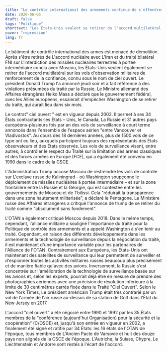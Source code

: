 ```yaml
---
title: "Le contrôle international des armements continue de s'effondrer"
date: 2020-06-05
draft: false
tags: "Politique"
shorttext: "Les États-Unis veulent se retirer de l'accord multilatéral Ciel ouvert, qui visait à promouvoir la confiance mutuelle."
cover: "repression"
lang: fr
---
```


Le bâtiment de contrôle international des armes est menacé de démolition. Après s'être retirés de L'accord nucléaire avec L'Iran et du traité bilatéral FNI sur L'interdiction des missiles nucléaires terrestres à portée intermédiaire conclu avec Moscou, les États-Unis veulent également se retirer de l'accord multilatéral sur les vols d'observation militaires de renforcement de la confiance, connu sous le nom de ciel ouvert. Le président Donald Trump l'a annoncé jeudi soir et a fait référence à des violations présumées du traité par la Russie. Le Ministre allemand des Affaires étrangères Heiko Maas a déclaré que le gouvernement fédéral, avec les Alliés européens, essaierait d'empêcher Washington de se retirer du traité, qui aurait lieu dans six mois.

Le contrat" ciel ouvert " est en vigueur depuis 2002. Il permet à ses 34 États contractants-les États – Unis, le Canada, La Russie et 31 autres pays européens-plusieurs fois par an des vols de surveillance à court terme annoncés dans l'ensemble de l'espace aérien "entre Vancouver et Vladivostok". Au cours des 18 dernières années, plus de 1500 vols de ce type ont eu lieu, auxquels participent toujours des représentants des États observateurs et des États observés. Les vols de surveillance visent, entre autres, à contrôler le respect du Traité sur la limitation des armes classiques et des forces armées en Europe (FCE), qui a également été convenu en 1990 dans le cadre de la CSCE.

L'Administration Trump accuse Moscou de restreindre les vols de contrôle sur L'exclave russe de Kaliningrad - où Washington soupçonne le déploiement de missiles nucléaires à portée intermédiaire – et sur la zone frontalière entre la Russie et la Géorgie, qui est contestée entre les gouvernements de Moscou et de Tbilissi. Cela "réduirait la transparence dans une zone hautement militarisée", a déclaré le Pentagone. Le Ministère russe des Affaires étrangères a critiqué l'annonce de trump de se retirer du traité comme "absolument sans fondement".

L'OTAN a également critiqué Moscou depuis 2018. Dans le même temps, cependant, l'alliance militaire a souligné l'importance du traité pour la Politique de contrôle des armements et a appelé Washington à s'en tenir au traité. Cependant, en raison des différents développements dans les armements et la technologie de surveillance depuis la négociation du traité, il est maintenant d'une importance variable pour les partenaires de l'Alliance de l'OTAN. Contrairement aux Européens, les États-Unis ont maintenant des satellites de surveillance qui leur permettent de surveiller et d'espionner toutes les activités militaires russes beaucoup plus précisément et de manière fiable qu'avec des avions. Inversement, la Russie s'est concentrée sur l'amélioration de la technologie de surveillance basée sur les avions et, selon les experts, pourrait déjà être en mesure de prendre des photographies aériennes avec une précision de résolution inférieure à la limite de 30 centimètres carrés fixée dans le Traité "Ciel Ouvert". Selon le New York Times, Le président américain Trump était très contrarié par un vol de l'armée de l'air russe au-dessus de sa station de Golf dans l'État du New Jersey en 2017.

L'accord "ciel ouvert" a été négocié entre 1990 et 1992 par les 35 États membres de la "conférence (aujourd'hui Organisation) pour la sécurité et la coopération" (C/OSCE) et, jusqu'à son entrée en vigueur en 2002, a finalement été signé et ratifié par 34 États: les 16 états de l'OTAN de l'époque, tous membres de L'Ancien Pacte de Varsovie et huit des douze pays non alignés de la CSCE de l'époque. L'Autriche, la Suisse, Chypre, Le Liechtenstein et Andorre sont restés à l'écart de l'accord.
